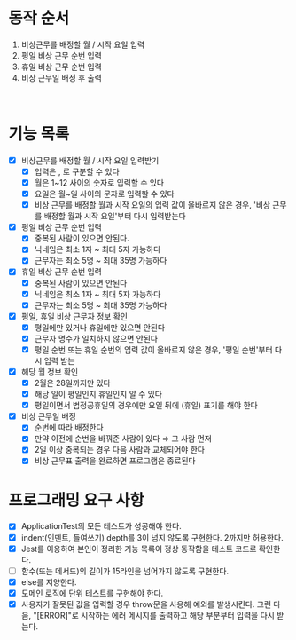 # 동작 순서

1. 비상근무를 배정할 월 / 시작 요일 입력
2. 평일 비상 근무 순번 입력
3. 휴일 비상 근무 순번 입력
4. 비상 근무일 배정 후 출력

<br/>

# 기능 목록

- [x] 비상근무를 배정할 월 / 시작 요일 입력받기
  - [x] 입력은 , 로 구분할 수 있다
  - [x] 월은 1~12 사이의 숫자로 입력할 수 있다
  - [x] 요일은 월~일 사이의 문자로 입력할 수 있다
  - [x] 비상 근무를 배정할 월과 시작 요일의 입력 값이 올바르지 않은 경우, '비상 근무를 배정할 월과 시작 요일'부터 다시 입력받는다
- [x] 평일 비상 근무 순번 입력
  - [x] 중복된 사람이 있으면 안된다.
  - [x] 닉네임은 최소 1자 ~ 최대 5자 가능하다
  - [x] 근무자는 최소 5명 ~ 최대 35명 가능하다
- [x] 휴일 비상 근무 순번 입력
  - [x] 중복된 사람이 있으면 안된다
  - [x] 닉네임은 최소 1자 ~ 최대 5자 가능하다
  - [x] 근무자는 최소 5명 ~ 최대 35명 가능하다
- [x] 평일, 휴일 비상 근무자 정보 확인
  - [x] 평일에만 있거나 휴일에만 있으면 안된다
  - [x] 근무자 명수가 일치하지 않으면 안된다
  - [x] 평일 순번 또는 휴일 순번의 입력 값이 올바르지 않은 경우, '평일 순번'부터 다시 입력 받는
- [x] 해당 월 정보 확인
  - [x] 2월은 28일까지만 있다
  - [x] 해당 일이 평일인지 휴일인지 알 수 있다
  - [x] 평일이면서 법정공휴일의 경우에만 요일 뒤에 (휴일) 표기를 해야 한다
- [x] 비상 근무일 배정
  - [x] 순번에 따라 배정한다
  - [x] 만약 이전에 순번을 바꿔준 사람이 있다 ⇒ 그 사람 먼저
  - [x] 2일 이상 중복되는 경우 다음 사람과 교체되어야 한다
  - [x] 비상 근무표 출력을 완료하면 프로그램은 종료된다

# 프로그래밍 요구 사항

- [x] ApplicationTest의 모든 테스트가 성공해야 한다.
- [x] indent(인덴트, 들여쓰기) depth를 3이 넘지 않도록 구현한다. 2까지만 허용한다.
- [x] Jest를 이용하여 본인이 정리한 기능 목록이 정상 동작함을 테스트 코드로 확인한다.
- [ ] 함수(또는 메서드)의 길이가 15라인을 넘어가지 않도록 구현한다.
- [x] else를 지양한다.
- [x] 도메인 로직에 단위 테스트를 구현해야 한다.
- [x] 사용자가 잘못된 값을 입력할 경우 throw문을 사용해 예외를 발생시킨다. 그런 다음, "[ERROR]"로 시작하는 에러 메시지를 출력하고 해당 부분부터 입력을 다시 받는다.
